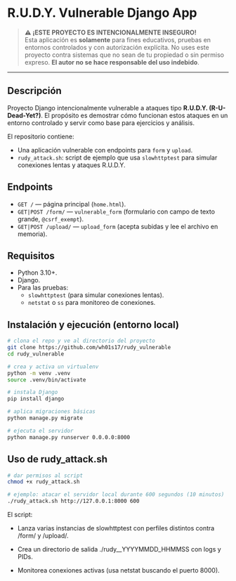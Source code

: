 # R.U.D.Y. Vulnerable Django App

> **⚠️ ¡ESTE PROYECTO ES INTENCIONALMENTE INSEGURO!**  
> Esta aplicación es **solamente** para fines educativos, pruebas en entornos controlados y con autorización explícita. No uses este proyecto contra sistemas que no sean de tu propiedad o sin permiso expreso. 
**El autor no se hace responsable del uso indebido**.

---

## Descripción
Proyecto Django intencionalmente vulnerable a ataques tipo **R.U.D.Y. (R-U-Dead-Yet?)**. El propósito es demostrar cómo funcionan estos ataques en un entorno controlado y servir como base para ejercicios y análisis.

El repositorio contiene:
- Una aplicación vulnerable con endpoints para `form` y `upload`.
- `rudy_attack.sh`: script de ejemplo que usa `slowhttptest` para simular conexiones lentas y ataques R.U.D.Y.


## Endpoints
- `GET /` — página principal (`home.html`).
- `GET|POST /form/` — `vulnerable_form` (formulario con campo de texto grande, `@csrf_exempt`).
- `GET|POST /upload/` — `upload_form` (acepta subidas y lee el archivo en memoria).


## Requisitos
- Python 3.10+.
- Django.
- Para las pruebas:
  - `slowhttptest` (para simular conexiones lentas).
  - `netstat` o `ss` para monitoreo de conexiones.


## Instalación y ejecución (entorno local)
```bash
# clona el repo y ve al directorio del proyecto
git clone https://github.com/wh01s17/rudy_vulnerable
cd rudy_vulnerable

# crea y activa un virtualenv
python -m venv .venv
source .venv/bin/activate

# instala Django
pip install django

# aplica migraciones básicas
python manage.py migrate

# ejecuta el servidor
python manage.py runserver 0.0.0.0:8000
```


## Uso de rudy_attack.sh

```bash
# dar permisos al script
chmod +x rudy_attack.sh

# ejemplo: atacar el servidor local durante 600 segundos (10 minutos)
./rudy_attack.sh http://127.0.0.1:8000 600
```

El script:

- Lanza varias instancias de slowhttptest con perfiles distintos contra /form/ y /upload/.

- Crea un directorio de salida ./rudy_<TARGET>_YYYYMMDD_HHMMSS con logs y PIDs.

- Monitorea conexiones activas (usa netstat buscando el puerto 8000).
